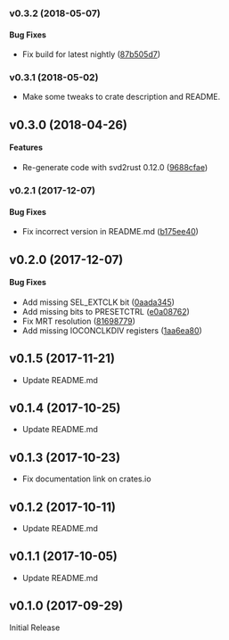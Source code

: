 <a name="v0.3.2"></a>
### v0.3.2 (2018-05-07)


#### Bug Fixes

*   Fix build for latest nightly ([87b505d7](87b505d7))



<a name="v0.3.1"></a>
### v0.3.1 (2018-05-02)

* Make some tweaks to crate description and README.


<a name="v0.3.0"></a>
## v0.3.0 (2018-04-26)


#### Features

*   Re-generate code with svd2rust 0.12.0 ([9688cfae](9688cfae))



<a name="v0.2.1"></a>
### v0.2.1 (2017-12-07)


#### Bug Fixes

*   Fix incorrect version in README.md ([b175ee40](b175ee40))



<a name="v0.2.0"></a>
## v0.2.0 (2017-12-07)


#### Bug Fixes

*   Add missing SEL_EXTCLK bit ([0aada345](0aada345))
*   Add missing bits to PRESETCTRL ([e0a08762](e0a08762))
*   Fix MRT resolution ([81698779](81698779))
*   Add missing IOCONCLKDIV registers ([1aa6ea80](1aa6ea80))



<a name="v0.1.5"></a>
## v0.1.5 (2017-11-21)

* Update README.md

<a name="v0.1.4"></a>
## v0.1.4 (2017-10-25)

* Update README.md

<a name="v0.1.3"></a>
## v0.1.3 (2017-10-23)

* Fix documentation link on crates.io

<a name="v0.1.2"></a>
## v0.1.2 (2017-10-11)

* Update README.md

<a name="v0.1.1"></a>
## v0.1.1 (2017-10-05)

* Update README.md

<a name="v0.1.0"></a>
## v0.1.0 (2017-09-29)

Initial Release
